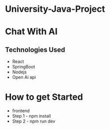 # University-Java-Project

# Chat With AI

## Technologies Used
- React
- SpringBoot
- Nodejs
- Open Ai api


# How to get Started
- frontend
- Step 1 - npm install
- Step 2 - npm run dev

